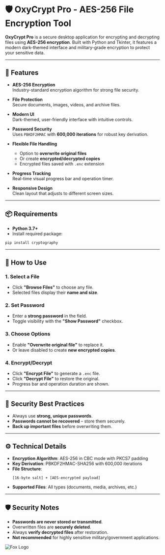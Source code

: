 # 🛡️ OxyCrypt Pro - AES-256 File Encryption Tool

**OxyCrypt Pro** is a secure desktop application for encrypting and decrypting files using **AES-256 encryption**. Built with Python and Tkinter, it features a modern dark-themed interface and military-grade encryption to protect your sensitive data.

---

## 🚀 Features

- **AES-256 Encryption**  
  Industry-standard encryption algorithm for strong file security.

- **File Protection**  
  Secure documents, images, videos, and archive files.

- **Modern UI**  
  Dark-themed, user-friendly interface with intuitive controls.

- **Password Security**  
  Uses `PBKDF2HMAC` with **600,000 iterations** for robust key derivation.

- **Flexible File Handling**
  - Option to **overwrite original files**
  - Or create **encrypted/decrypted copies**
  - Encrypted files saved with `.enc` extension

- **Progress Tracking**  
  Real-time visual progress bar and operation timer.

- **Responsive Design**  
  Clean layout that adjusts to different screen sizes.

---

## 📦 Requirements

- **Python 3.7+**
- Install required package:

```bash
pip install cryptography
```

---

## 📝 How to Use

### 1. Select a File
- Click **"Browse Files"** to choose any file.
- Selected files display their **name and size**.

### 2. Set Password
- Enter a **strong password** in the field.
- Toggle visibility with the **"Show Password"** checkbox.

### 3. Choose Options
- Enable **"Overwrite original file"** to replace it.
- Or leave disabled to create **new encrypted copies**.

### 4. Encrypt/Decrypt
- Click **"Encrypt File"** to generate a `.enc` file.
- Click **"Decrypt File"** to restore the original.
- Progress bar and operation duration are shown.

---

## 🔐 Security Best Practices

- Always use **strong, unique passwords**.
- **Passwords cannot be recovered** – store them securely.
- **Back up important files** before overwriting them.

---

## ⚙️ Technical Details

- **Encryption Algorithm**: AES-256 in CBC mode with PKCS7 padding  
- **Key Derivation**: PBKDF2HMAC-SHA256 with 600,000 iterations  
- **File Structure**:
  ```
  [16-byte salt] + [AES-encrypted payload]
  ```
- **Supported Files**: All types (documents, media, archives, etc.)

---

## 🛡️ Security Notes

- **Passwords are never stored or transmitted**.
- Overwritten files are **securely deleted**.
- Always **verify decrypted files** after restoration.
- **Not recommended** for highly sensitive military/government applications.



![Fox Logo](https://i.postimg.cc/tTmS4qhF/Screenshot-2025-06-24-190356.png)
